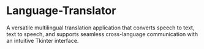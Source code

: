 # Language-Translator
 A versatile multilingual translation application that converts speech to text, text to speech, and supports seamless cross-language communication with an intuitive Tkinter interface.
